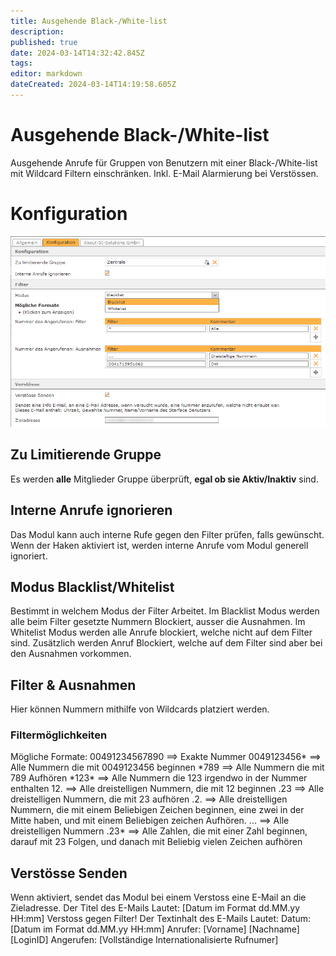 ```yaml
---
title: Ausgehende Black-/White-list
description: 
published: true
date: 2024-03-14T14:32:42.845Z
tags: 
editor: markdown
dateCreated: 2024-03-14T14:19:58.605Z
---
```


# Ausgehende Black-/White-list
Ausgehende Anrufe für Gruppen von Benutzern mit einer Black-/White-list mit Wildcard Filtern einschränken. Inkl. E-Mail Alarmierung bei Verstössen.

# Konfiguration

![1.png](/uploads/black_whitelist/1.png)

## Zu Limitierende Gruppe
Es werden **alle** Mitglieder Gruppe überprüft, **egal ob sie Aktiv/Inaktiv** sind. 

## Interne Anrufe ignorieren
Das Modul kann auch interne Rufe gegen den Filter prüfen, falls gewünscht. Wenn der Haken aktiviert ist, werden interne Anrufe vom Modul generell ignoriert.

## Modus Blacklist/Whitelist
Bestimmt in welchem Modus der Filter Arbeitet.
Im Blacklist Modus werden alle beim Filter gesetzte Nummern Blockiert, ausser die Ausnahmen.
Im Whitelist Modus werden alle Anrufe blockiert, welche nicht auf dem Filter sind. 
Zusätzlich werden Anruf Blockiert, welche auf dem Filter sind aber bei den Ausnahmen vorkommen.

## Filter & Ausnahmen
Hier können Nummern mithilfe von Wildcards platziert werden.

### Filtermöglichkeiten
Mögliche Formate:
00491234567890 ==> Exakte Nummer
0049123456\* ==> Alle Nummern die mit 0049123456 beginnen
\*789 ==> Alle Nummern die mit 789 Aufhören
\*123\* ==> Alle Nummern die 123 irgendwo in der Nummer enthalten
12\. ==> Alle dreistelligen Nummern, die mit 12 beginnen
.23 ==> Alle dreistelligen Nummern, die mit 23 aufhören
.2. ==> Alle dreistelligen Nummern, die mit einem Beliebigen Zeichen beginnen, eine zwei in der Mitte haben, und mit einem Beliebigen zeichen Aufhören.
... ==> Alle dreistelligen Nummern
.23\* ==> Alle Zahlen, die mit einer Zahl beginnen, darauf mit 23 Folgen, und danach mit Beliebig vielen Zeichen aufhören 

## Verstösse Senden
Wenn aktiviert, sendet das Modul bei einem Verstoss eine E-Mail an die Zieladresse.
Der Titel des E-Mails Lautet: \[Datum im Format dd.MM.yy HH:mm\] Verstoss gegen Filter!
Der Textinhalt des E-Mails Lautet:
Datum: \[Datum im Format dd.MM.yy HH:mm\]
Anrufer: \[Vorname\] \[Nachname\] \[LoginID\]
Angerufen: \[Vollständige Internationalisierte Rufnumer\]
